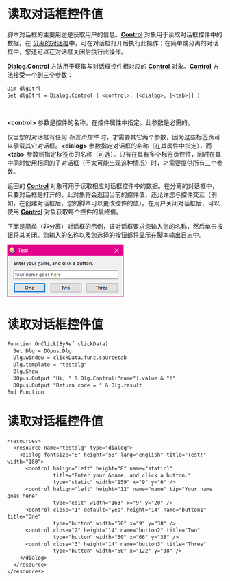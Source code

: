 # 读取对话框控件值

脚本对话框的主要用途是获取用户的信息。**[Control](/Manual/reference/scripting_reference/scripting_objects/control.zh.md)** 对象用于读取对话框控件中的数据。在 [分离的对话框](the_dialog_message_loop/detached_dialogs.zh.md)中，可在对话框打开后执行此操作；在简单或分离的对话框中，您还可以在对话框关闭后执行此操作。

**[Dialog](/Manual/reference/scripting_reference/scripting_objects/dialog.zh.md).Control** 方法用于获取与对话框控件相对应的 **[Control](/Manual/reference/scripting_reference/scripting_objects/control.zh.md)** 对象。**[Control](/Manual/reference/scripting_reference/scripting_objects/control.zh.md)** 方法接受一个到三个参数：

    Dim dlgCtrl
    Set dlgCtrl = Dialog.Control ( <control>, [<dialog>, [<tab>]] )

 

**\<control\>** 参数是控件的名称，在控件属性中指定。此参数是必需的。

仅当您的对话框有任何 *标签页控件* 时，才需要其它两个参数，因为这些标签页可以承载其它对话框。**\<dialog\>** 参数指定对话框的名称（在其属性中指定），而 **\<tab\>** 参数则指定标签页的名称（可选）。只有在具有多个标签页控件，同时在其中同时使用相同的子对话框（不太可能出现这种情况）时，才需要提供所有三个参数。

返回的 **[Control](/Manual/reference/scripting_reference/scripting_objects/control.zh.md)** 对象可用于读取相应对话框控件中的数据。在分离的对话框中，只要对话框是打开的，此对象将会返回当前的控件值，还允许您与控件交互（例如，在创建对话框后，您的脚本可以更改控件的值）。在用户关闭对话框后，可以使用 **[Control](/Manual/reference/scripting_reference/scripting_objects/control.zh.md)** 对象获取每个控件的最终值。

下面是简单（非分离）对话框的示例，该对话框要求您输入您的名称，然后单击按钮将其关闭。您输入的名称以及您选择的按钮都将显示在脚本输出日志中。

![](/Manual/images/media/image135.png)

# 读取对话框控件值

    Function OnClick(ByRef clickData)
      Set Dlg = DOpus.Dlg
      Dlg.window = clickData.func.sourcetab
      Dlg.template = "testdlg"
      Dlg.Show
      DOpus.Output "Hi, " & Dlg.Control("name").value & "!"
      DOpus.Output "Return code = " & Dlg.result
    End Function

# 读取对话框控件值

    <resources>
      <resource name="testdlg" type="dialog">
        <dialog fontsize="8" height="58" lang="english" title="Test!" width="180">
          <control halign="left" height="8" name="static1"
                   title="Enter your &name, and click a button."
                   type="static" width="159" x="9" y="6" />
          <control halign="left" height="12" name="name" tip="Your name goes here"
                   type="edit" width="163" x="9" y="20" />
          <control close="1" default="yes" height="14" name="button1" title="One"
                   type="button" width="50" x="9" y="38" />
          <control close="2" height="14" name="button2" title="Two"
                   type="button" width="50" x="66" y="38" />
          <control close="3" height="14" name="button3" title="Three"
                   type="button" width="50" x="122" y="38" />
        </dialog>
      </resource>
    </resources>